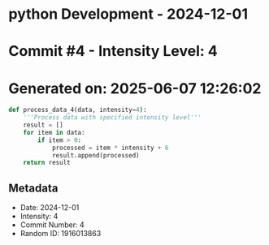 ﻿# python Development - 2024-12-01
# Commit #4 - Intensity Level: 4
# Generated on: 2025-06-07 12:26:02
```python
def process_data_4(data, intensity=4):
    '''Process data with specified intensity level'''
    result = []
    for item in data:
        if item > 0:
            processed = item * intensity + 6
            result.append(processed)
    return result
```
## Metadata
- Date: 2024-12-01
- Intensity: 4
- Commit Number: 4
- Random ID: 1916013863
